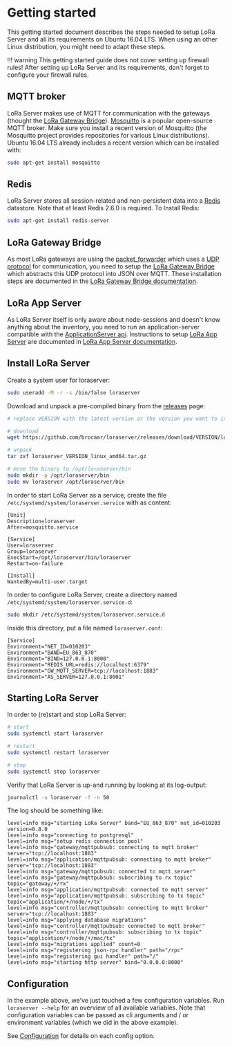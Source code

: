 # Getting started

This getting started document describes the steps needed to setup LoRa Server
and all its requirements on Ubuntu 16.04 LTS. When using an other Linux
distribution, you might need to adapt these steps.

!!! warning
    This getting started guide does not cover setting up firewall rules! After
    setting up LoRa Server and its requirements, don't forget to configure
    your firewall rules.

## MQTT broker

LoRa Server makes use of MQTT for communication with the gateways (thought the
[LoRa Gateway Bridge](http://docs.loraserver.io/lora-gateway-bridge/)).
[Mosquitto](http://mosquitto.org/) is a
popular open-source MQTT broker. Make sure you install a recent version of
Mosquitto (the Mosquitto project provides repositories for various Linux
distributions). Ubuntu 16.04 LTS already includes a recent version which can be
installed with:

```bash
sudo apt-get install mosquitto
```

## Redis

LoRa Server stores all session-related and non-persistent data into a
[Redis](http://redis.io/) datastore. Note that at least Redis 2.6.0 is required.
To Install Redis:

```bash
sudo apt-get install redis-server
```

## LoRa Gateway Bridge

As most LoRa gateways are using the [packet_forwarder](https://github.com/Lora-net/packet_forwarder)
which uses a [UDP protocol](https://github.com/Lora-net/packet_forwarder/blob/master/PROTOCOL.TXT)
for communication, you need to setup the [LoRa Gateway Bridge](http://docs.loraserver.io/lora-gateway-bridge/)
which abstracts this UDP protocol into JSON over MQTT. These installation steps
are documented in the [LoRa Gateway Bridge documentation](http://docs.loraserver.io/lora-gateway-bridge/).

## LoRa App Server

As LoRa Server itself is only aware about node-sessions and doesn't know
anything about the inventory, you need to run an application-server compatible
with the [ApplicationServer api](https://github.com/brocaar/loraserver/blob/master/api/as/as.proto).
Instructions to setup [LoRa App Server](https://github.com/brocaar/lora-app-server)
are documented in [LoRa App Server documentation](http://docs.loraserver.io/lora-app-server/).

## Install LoRa Server

Create a system user for loraserver:

```bash
sudo useradd -M -r -s /bin/false loraserver
```

Download and unpack a pre-compiled binary from the
[releases](https://github.com/brocaar/loraserver/releases) page:

```bash
# replace VERSION with the latest version or the version you want to install

# download
wget https://github.com/brocaar/loraserver/releases/download/VERSION/loraserver_VERSION_linux_amd64.tar.gz

# unpack
tar zxf loraserver_VERSION_linux_amd64.tar.gz

# move the binary to /opt/loraserver/bin
sudo mkdir -p /opt/loraserver/bin
sudo mv loraserver /opt/loraserver/bin
```

In order to start LoRa Server as a service, create the file
`/etc/systemd/system/loraserver.service` with as content:

```
[Unit]
Description=loraserver
After=mosquitto.service

[Service]
User=loraserver
Group=loraserver
ExecStart=/opt/loraserver/bin/loraserver
Restart=on-failure

[Install]
WantedBy=multi-user.target
```

In order to configure LoRa Server, create a directory named
`/etc/systemd/system/loraserver.service.d`:

```bash
sudo mkdir /etc/systemd/system/loraserver.service.d
```

Inside this directory, put a file named `loraserver.conf`:

```
[Service]
Environment="NET_ID=010203"
Environment="BAND=EU_863_870"
Environment="BIND=127.0.0.1:8000"
Environment="REDIS_URL=redis://localhost:6379"
Environment="GW_MQTT_SERVER=tcp://localhost:1883"
Environment="AS_SERVER=127.0.0.1:8001"
```

## Starting LoRa Server

In order to (re)start and stop LoRa Server:

```bash
# start
sudo systemctl start loraserver

# restart
sudo systemctl restart loraserver

# stop
sudo systemctl stop loraserver
```

Verifiy that LoRa Server is up-and running by looking at its log-output:

```bash
journalctl -u loraserver -f -n 50
```

The log should be something like:

```
level=info msg="starting LoRa Server" band="EU_863_870" net_id=010203 version=0.8.0
level=info msg="connecting to postgresql"
level=info msg="setup redis connection pool"
level=info msg="gateway/mqttpubsub: connecting to mqtt broker" server="tcp://localhost:1883"
level=info msg="application/mqttpubsub: connecting to mqtt broker" server="tcp://localhost:1883"
level=info msg="gateway/mqttpubsub: connected to mqtt server"
level=info msg="gateway/mqttpubsub: subscribing to rx topic" topic="gateway/+/rx"
level=info msg="application/mqttpubsub: connected to mqtt server"
level=info msg="application/mqttpubsub: subscribing to tx topic" topic="application/+/node/+/tx"
level=info msg="controller/mqttpubsub: connecting to mqtt broker" server="tcp://localhost:1883"
level=info msg="applying database migrations"
level=info msg="controller/mqttpubsub: connected to mqtt broker"
level=info msg="controller/mqttpubsub: subscribing to tx topic" topic="application/+/node/+/mac/tx"
level=info msg="migrations applied" count=0
level=info msg="registering json-rpc handler" path="/rpc"
level=info msg="registering gui handler" path="/"
level=info msg="starting http server" bind="0.0.0.0:8000"
```

## Configuration

In the example above, we've just touched a few configuration variables.
Run `loraserver --help` for an overview of all available variables. Note
that configuration variables can be passed as cli arguments and / or environment
variables (which we did in the above example).

See [Configuration](configuration.md) for details on each config option.